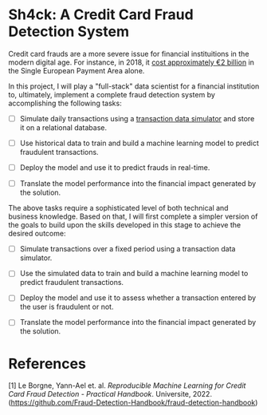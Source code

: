 # Sh4ck: A Credit Card Fraud Detection System

Credit card frauds are a more severe issue for financial instituitions in the modern digital age. For instance, in 2018, it [cost approximately &euro;2 billion](#1) in the Single European Payment Area alone. 

In this project, I will play a "full-stack" data scientist for a financial institution to, ultimately, implement a complete fraud detection system by accomplishing the following tasks:

- [ ] Simulate daily transactions using a [transaction data simulator](#1) and store it on a relational database.

- [ ] Use historical data to train and build a machine learning model to predict fraudulent transactions.

- [ ] Deploy the model and use it to predict frauds in real-time.

- [ ] Translate the model performance into the financial impact generated by the solution.

The above tasks require a sophisticated level of both technical and business knowledge. Based on that, I will first complete a simpler version of the goals to build upon the skills developed in this stage to achieve the desired outcome:

- [ ] Simulate transactions over a fixed period using a transaction data simulator.

- [ ] Use the simulated data to train and build a machine learning model to predict fraudulent transactions.

- [ ] Deploy the model and use it to assess whether a transaction entered by the user is fraudulent or not.

- [ ] Translate the model performance into the financial impact generated by the solution.
# References
<a id="1">[1]</a> Le Borgne, Yann-Ael et. al. *Reproducible Machine Learning for Credit Card Fraud Detection - Practical Handbook*. Universite, 2022.(https://github.com/Fraud-Detection-Handbook/fraud-detection-handbook)
